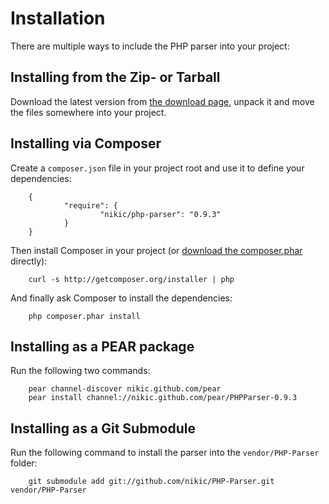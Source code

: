 Installation
============

There are multiple ways to include the PHP parser into your project:

Installing from the Zip- or Tarball
-----------------------------------

Download the latest version from [the download page][2], unpack it and move the files somewhere into your project.

Installing via Composer
-----------------------

Create a `composer.json` file in your project root and use it to define your dependencies:

		{
				"require": {
						"nikic/php-parser": "0.9.3"
				}
		}

Then install Composer in your project (or [download the composer.phar][1] directly):

		curl -s http://getcomposer.org/installer | php

And finally ask Composer to install the dependencies:

		php composer.phar install

Installing as a PEAR package
----------------------------

Run the following two commands:

		pear channel-discover nikic.github.com/pear
		pear install channel://nikic.github.com/pear/PHPParser-0.9.3

Installing as a Git Submodule
-----------------------------

Run the following command to install the parser into the `vendor/PHP-Parser` folder:

		git submodule add git://github.com/nikic/PHP-Parser.git vendor/PHP-Parser



 [1]: http://getcomposer.org/composer.phar
 [2]: https://github.com/nikic/PHP-Parser/tags